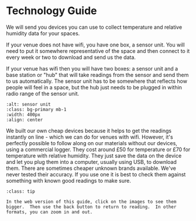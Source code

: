 # Technology Guide

We will send you devices you can use to collect temperature and relative humidity data for your spaces.  

If your venue does not have wifi, you have one box, a sensor unit.  You will need to put it somewhere representative of the space and then connect to it every week or two to download and send us the data.

If your venue has wifi then you will have two boxes:  a sensor unit and a base station or "hub" that will take readings from the sensor and send them to us automatically.  The sensor unit has to be somewhere that reflects how people will feel in a space, but the hub just needs to be plugged in within radio range of the sensor unit.

```{image} ../images/Sensor2WiFiBoxed-1024x768.jpg
:alt: sensor unit
:class: bg-primary mb-1
:width: 400px
:align: center
```



We built our own cheap devices because it helps to get the readings instantly on line - which we can do for venues with wifi. However, it's perfectly possible to follow along on our materials without our devices, using a commercial logger.  They cost around £50 for temperature or £70 for temperature with relative humidity.  They just save the data on the device and let you plug them into a computer, usually using USB, to download them. There are sometimes cheaper unknown brands available.  We've never tested their accuracy.   If you use one it is best to check them against something with known good readings to make sure.

```{admonition} Tip
:class: tip

In the web version of this guide, click on the images to see them bigger.  Then use the back button to return to reading.  In other formats, you can zoom in and out. 

```